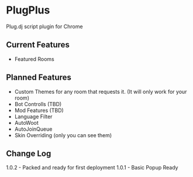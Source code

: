 PlugPlus
=====

Plug.dj script plugin for Chrome

Current Features
------------------------
* Featured Rooms


Planned Features
------------------------
* Custom Themes for any room that requests it. (It will only work for your room)
* Bot Controlls (TBD)
* Mod Features (TBD)
* Language Filter
* AutoWoot
* AutoJoinQueue
* Skin Overriding (only you can see them)


Change Log
------------------------
1.0.2 - Packed and ready for first deployment
1.0.1 - Basic Popup Ready
